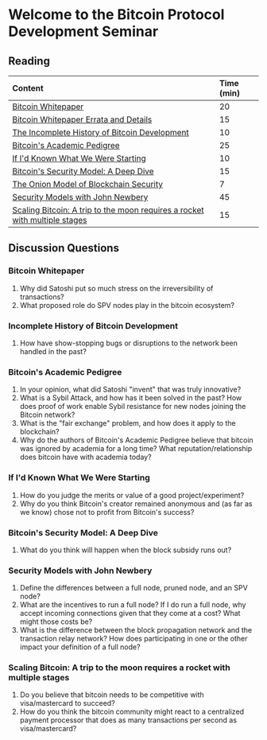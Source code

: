 # Welcome to the Bitcoin Protocol Development Seminar

## Reading

| Content | Time \(min\) |
| :--- | :--- |
| [Bitcoin Whitepaper](https://bitcoin.org/bitcoin.pdf) | 20 |
| [Bitcoin Whitepaper Errata and Details](https://gist.github.com/harding/dabea3d83c695e6b937bf090eddf2bb3) | 15 |
| [The Incomplete History of Bitcoin Development](https://b10c.me/blog/004-the-incomplete-history-of-bitcoin-development/) | 10 |
| [Bitcoin's Academic Pedigree](https://queue.acm.org/detail.cfm?id=3136559) | 25 |
| [If I'd Known What We Were Starting](https://www.linkedin.com/pulse/id-known-what-we-were-starting-ray-dillinger/) | 10 |
| [Bitcoin's Security Model: A Deep Dive](https://www.coindesk.com/bitcoins-security-model-deep-dive) | 15 |
| [The Onion Model of Blockchain Security](https://insights.deribit.com/market-research/the-onion-model-of-blockchain-security-part-1/) | 7 |
| [Security Models with John Newbery](http://btctranscripts.com/chaincode-labs/2019-06-17-john-newbery-security-models/) | 45 |
| [Scaling Bitcoin: A trip to the moon requires a rocket with multiple stages](https://www.reddit.com/r/Bitcoin/comments/438hx0/a_trip_to_the_moon_requires_a_rocket_with/) | 15 |

## Discussion Questions

### Bitcoin Whitepaper

1. Why did Satoshi put so much stress on the irreversibility of transactions?
2. What proposed role do SPV nodes play in the bitcoin ecosystem?

### Incomplete History of Bitcoin Development

1. How have show-stopping bugs or disruptions to the network been handled in the past?

### Bitcoin's Academic Pedigree

1. In your opinion, what did Satoshi "invent" that was truly innovative?
2. What is a Sybil Attack, and how has it been solved in the past? How does proof of work enable Sybil resistance for new nodes joining the Bitcoin network?
3. What is the "fair exchange" problem, and how does it apply to the blockchain?
4. Why do the authors of Bitcoin's Academic Pedigree believe that bitcoin was ignored by academia for a long time? What reputation/relationship does bitcoin have with academia today?

### If I'd Known What We Were Starting

1. How do you judge the merits or value of a good project/experiment?
2. Why do you think Bitcoin's creator remained anonymous and \(as far as we know\) chose not to profit from Bitcoin's success?

### Bitcoin's Security Model: A Deep Dive

1. What do you think will happen when the block subsidy runs out?

### Security Models with John Newbery

1. Define the differences between a full node, pruned node, and an SPV node?
2. What are the incentives to run a full node? If I do run a full node, why accept incoming connections given that they come at a cost? What might those costs be?
3. What is the difference between the block propagation network and the transaction relay network? How does participating in one or the other impact your definition of a full node?

### Scaling Bitcoin: A trip to the moon requires a rocket with multiple stages

1. Do you believe that bitcoin needs to be competitive with visa/mastercard to succeed?
2. How do you think the bitcoin community might react to a centralized payment processor that does as many transactions per second as visa/mastercard?

